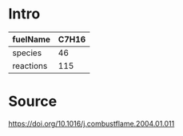 # Intro
| fuelName      | C7H16 |
| --------------------          | ------------------------------------------------- |
| species       | 46       |
| reactions     | 115       |


# Source

https://doi.org/10.1016/j.combustflame.2004.01.011